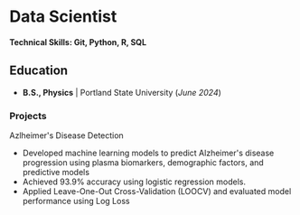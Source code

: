 # Data Scientist

#### Technical Skills: Git, Python, R, SQL

## Education 			        		
- **B.S., Physics** | Portland State University (_June 2024_)

### Projects
Azlheimer's Disease Detection
- Developed machine learning models to predict Alzheimer's disease progression using plasma biomarkers, demographic factors, and predictive models
- Achieved 93.9% accuracy using logistic regression models.
- Applied Leave-One-Out Cross-Validation (LOOCV) and evaluated model performance using Log Loss
